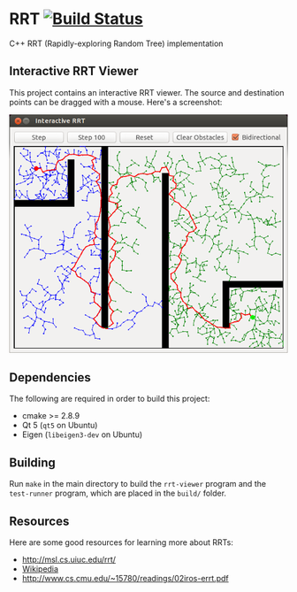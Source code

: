 # RRT [![Build Status](https://travis-ci.org/RoboJackets/rrt.png?branch=master)](https://travis-ci.org/RoboJackets/rrt)

C++ RRT (Rapidly-exploring Random Tree) implementation


## Interactive RRT Viewer

This project contains an interactive RRT viewer.  The source and destination points can be dragged with a mouse.  Here's a screenshot:

![Interactive RRT](doc/images/rrt-viewer-screenshot.png)


## Dependencies

The following are required in order to build this project:

* cmake >= 2.8.9
* Qt 5 (`qt5` on Ubuntu)
* Eigen (`libeigen3-dev` on Ubuntu)


## Building

Run `make` in the main directory to build the `rrt-viewer` program and the `test-runner` program, which are placed in the `build/` folder.


## Resources

Here are some good resources for learning more about RRTs:

* http://msl.cs.uiuc.edu/rrt/
* [Wikipedia](http://en.wikipedia.org/wiki/Rapidly_exploring_random_tree)
* http://www.cs.cmu.edu/~15780/readings/02iros-errt.pdf
